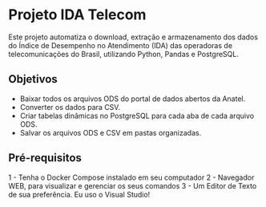 # Projeto IDA Telecom




Este projeto automatiza o download, extração e armazenamento dos dados do Índice de Desempenho no Atendimento (IDA) das operadoras de telecomunicações do Brasil, utilizando Python, Pandas e PostgreSQL.

## Objetivos

- Baixar todos os arquivos ODS do portal de dados abertos da Anatel.
- Converter os dados para CSV.
- Criar tabelas dinâmicas no PostgreSQL para cada aba de cada arquivo ODS.
- Salvar os arquivos ODS e CSV em pastas organizadas.

## Pré-requisitos
1 - Tenha o Docker Compose instalado em seu computador
2 - Navegador WEB, para visualizar e gerenciar os seus comandos
3 - Um Editor de Texto de sua preferência. Eu uso o Visual Studio!


